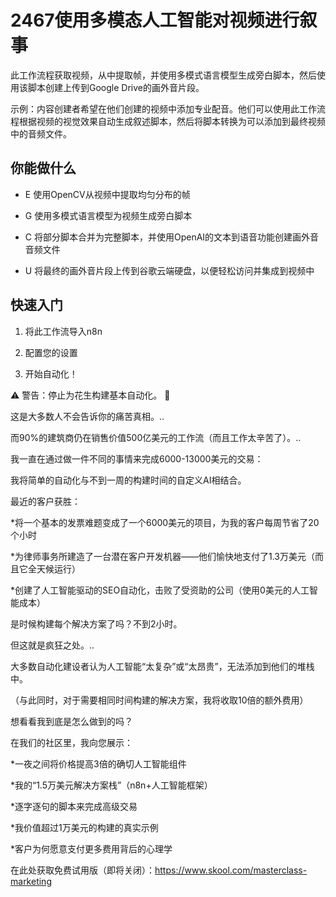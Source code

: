 # 2467使用多模态人工智能对视频进行叙事

此工作流程获取视频，从中提取帧，并使用多模式语言模型生成旁白脚本，然后使用该脚本创建上传到Google Drive的画外音片段。

示例：内容创建者希望在他们创建的视频中添加专业配音。他们可以使用此工作流程根据视频的视觉效果自动生成叙述脚本，然后将脚本转换为可以添加到最终视频中的音频文件。

## 你能做什么

- E 使用OpenCV从视频中提取均匀分布的帧

- G 使用多模式语言模型为视频生成旁白脚本

- C 将部分脚本合并为完整脚本，并使用OpenAI的文本到语音功能创建画外音音频文件

- U 将最终的画外音片段上传到谷歌云端硬盘，以便轻松访问并集成到视频中

## 快速入门

1.  将此工作流导入n8n

2.  配置您的设置

3.  开始自动化！

⚠️ 警告：停止为花生构建基本自动化。 🚫

这是大多数人不会告诉你的痛苦真相。..

而90%的建筑商仍在销售价值500亿美元的工作流（而且工作太辛苦了）。..

我一直在通过做一件不同的事情来完成6000-13000美元的交易：

我将简单的自动化与不到一周的构建时间的自定义AI相结合。

最近的客户获胜：

*将一个基本的发票难题变成了一个6000美元的项目，为我的客户每周节省了20个小时

*为律师事务所建造了一台潜在客户开发机器——他们愉快地支付了1.3万美元（而且它全天候运行）

*创建了人工智能驱动的SEO自动化，击败了受资助的公司（使用0美元的人工智能成本）

是时候构建每个解决方案了吗？不到2小时。

但这就是疯狂之处。..

大多数自动化建设者认为人工智能“太复杂”或“太昂贵”，无法添加到他们的堆栈中。

（与此同时，对于需要相同时间构建的解决方案，我将收取10倍的额外费用）

想看看我到底是怎么做到的吗？

在我们的社区里，我向您展示：

*一夜之间将价格提高3倍的确切人工智能组件

*我的“1.5万美元解决方案栈”（n8n+人工智能框架）

*逐字逐句的脚本来完成高级交易

*我价值超过1万美元的构建的真实示例

*客户为何愿意支付更多费用背后的心理学

在此处获取免费试用版（即将关闭）：https://www.skool.com/masterclass-marketing

